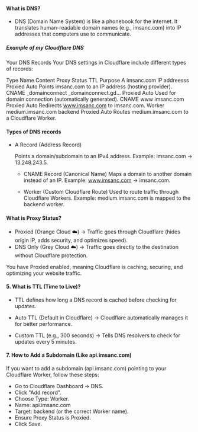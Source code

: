 #### What is DNS?
 - DNS (Domain Name System) is like a phonebook for the internet. It translates human-readable domain names (e.g., imsanc.com) into IP addresses that computers use to communicate.


##### Example of my Cloudflare DNS

Your DNS Records
Your DNS settings in Cloudflare include different types of records:

Type	    Name	            Content	                    Proxy Status	 TTL	Purpose
A	       imsanc.com	      IP addreesss              	Proxied	        Auto	Points imsanc.com to an IP address (hosting provider).
CNAME	_domainconnect	    _domainconnect.gd...	        Proxied	        Auto	Used for domain connection (automatically generated).
CNAME	    www	                imsanc.com	                Proxied	        Auto	Redirects www.imsanc.com to imsanc.com.
Worker	medium.imsanc.com	    backend	                    Proxied	        Auto	Routes medium.imsanc.com to a Cloudflare Worker.


#### Types of DNS records 
 - A Record (Address Record)

    Points a domain/subdomain to an IPv4 address.
    Example: imsanc.com → 13.248.243.5.

   - CNAME Record (Canonical Name)
    Maps a domain to another domain instead of an IP.
    Example: www.imsanc.com → imsanc.com.

   - Worker (Custom Cloudflare Route)
    Used to route traffic through Cloudflare Workers.
    Example: medium.imsanc.com is mapped to the backend worker.


#### What is Proxy Status?
 - Proxied (Orange Cloud ☁️) → Traffic goes through Cloudflare (hides origin IP, adds security, and optimizes speed).
 - DNS Only (Grey Cloud ☁️) → Traffic goes directly to the destination without Cloudflare protection.

You have Proxied enabled, meaning Cloudflare is caching, securing, and optimizing your website traffic.

#### 5. What is TTL (Time to Live)?
 - TTL defines how long a DNS record is cached before checking for updates.

 - Auto TTL (Default in Cloudflare) → Cloudflare automatically manages it for better performance.
 - Custom TTL (e.g., 300 seconds) → Tells DNS resolvers to check for updates every 5 minutes.


#### 7. How to Add a Subdomain (Like api.imsanc.com)
If you want to add a subdomain (api.imsanc.com) pointing to your Cloudflare Worker, follow these steps:

 - Go to Cloudflare Dashboard → DNS.
 - Click "Add record".
 - Choose Type: Worker.
 - Name: api.imsanc.com
 - Target: backend (or the correct Worker name).
 - Ensure Proxy Status is Proxied.
 - Click Save.